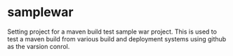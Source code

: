 # samplewar

Setting project for a maven build test sample war project. This is used to test a maven build from various build and deployment systems using github as the varsion conrol. 

